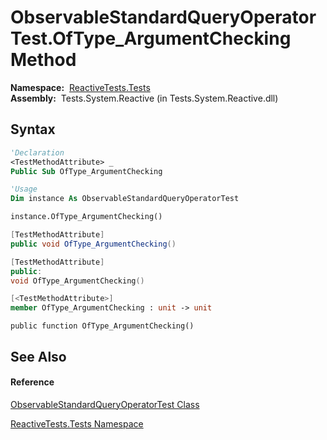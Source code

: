 # ObservableStandardQueryOperatorTest.OfType\_ArgumentChecking Method

**Namespace:**  [ReactiveTests.Tests](ReactiveTests.Tests\ReactiveTests.Tests.md)  
**Assembly:**  Tests.System.Reactive (in Tests.System.Reactive.dll)

## Syntax

```vb
'Declaration
<TestMethodAttribute> _
Public Sub OfType_ArgumentChecking
```

```vb
'Usage
Dim instance As ObservableStandardQueryOperatorTest

instance.OfType_ArgumentChecking()
```

```csharp
[TestMethodAttribute]
public void OfType_ArgumentChecking()
```

```c++
[TestMethodAttribute]
public:
void OfType_ArgumentChecking()
```

```fsharp
[<TestMethodAttribute>]
member OfType_ArgumentChecking : unit -> unit 
```

```jscript
public function OfType_ArgumentChecking()
```

## See Also

#### Reference

[ObservableStandardQueryOperatorTest Class](ObservableStandardQueryOperatorTest\ObservableStandardQueryOperatorTest.md)

[ReactiveTests.Tests Namespace](ReactiveTests.Tests\ReactiveTests.Tests.md)





